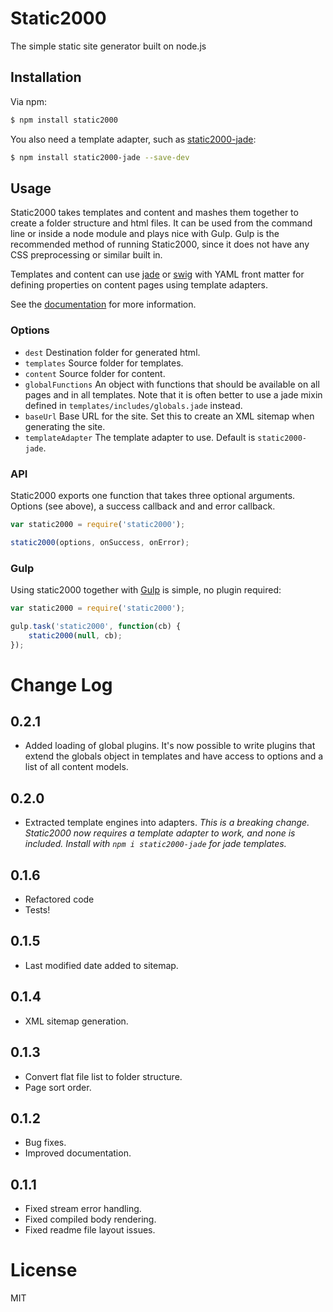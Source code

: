 # Static2000

The simple static site generator built on node.js

## Installation

Via npm:

```bash
$ npm install static2000
```

You also need a template adapter, such as [static2000-jade](https://github.com/judas-christ/static2000-jade):

```bash
$ npm install static2000-jade --save-dev
```

## Usage

Static2000 takes templates and content and mashes them together to create a folder structure
and html files. It can be used from the command line or inside a node module and plays nice
with Gulp. Gulp is the recommended method of running Static2000, since it does not have any
CSS preprocessing or similar built in.

Templates and content can use [jade](http://jade-lang.com/) or [swig](http://paularmstrong.github.io/swig) with YAML front matter
for defining properties on content pages using template adapters.


See the [documentation](docs/README.md) for more information.

### Options

* `dest` Destination folder for generated html.
* `templates` Source folder for templates.
* `content` Source folder for content.
* `globalFunctions` An object with functions that should be available on all pages and in all templates. Note that it is often better to use a jade mixin defined in `templates/includes/globals.jade` instead.
* `baseUrl` Base URL for the site. Set this to create an XML sitemap when generating the site.
* `templateAdapter` The template adapter to use. Default is `static2000-jade`.

### API

Static2000 exports one function that takes three optional arguments. Options (see above), a success callback and and error callback.

```javascript
var static2000 = require('static2000');

static2000(options, onSuccess, onError);
```

### Gulp

Using static2000 together with [Gulp](http://gulpjs.com/) is simple, no plugin required:

```javascript
var static2000 = require('static2000');

gulp.task('static2000', function(cb) {
    static2000(null, cb);
});
```

# Change Log

## 0.2.1

* Added loading of global plugins. It's now possible to write plugins that extend the globals object in templates and have access to options and a list of all content models.

## 0.2.0

* Extracted template engines into adapters. _This is a breaking change. Static2000 now requires a template adapter to work, and none is included. Install with `npm i static2000-jade` for jade templates._

## 0.1.6

* Refactored code
* Tests!

## 0.1.5

* Last modified date added to sitemap.

## 0.1.4

* XML sitemap generation.

## 0.1.3

* Convert flat file list to folder structure.
* Page sort order.

## 0.1.2

* Bug fixes.
* Improved documentation.

## 0.1.1

* Fixed stream error handling.
* Fixed compiled body rendering.
* Fixed readme file layout issues.

# License

MIT
